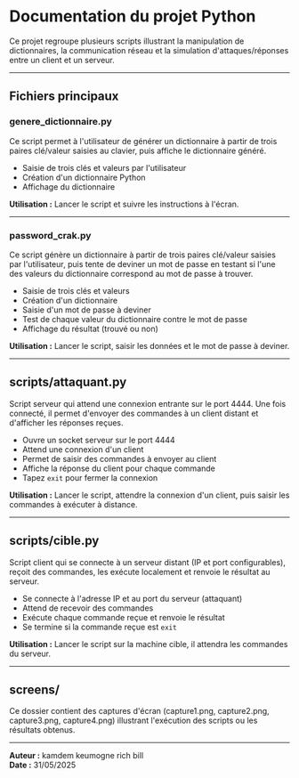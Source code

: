 # Documentation du projet Python

Ce projet regroupe plusieurs scripts illustrant la manipulation de dictionnaires, la communication réseau et la simulation d'attaques/réponses entre un client et un serveur.

---

## Fichiers principaux

### genere_dictionnaire.py
Ce script permet à l'utilisateur de générer un dictionnaire à partir de trois paires clé/valeur saisies au clavier, puis affiche le dictionnaire généré.

- Saisie de trois clés et valeurs par l'utilisateur
- Création d'un dictionnaire Python
- Affichage du dictionnaire

**Utilisation :**
Lancer le script et suivre les instructions à l'écran.

---

### password_crak.py
Ce script génère un dictionnaire à partir de trois paires clé/valeur saisies par l'utilisateur, puis tente de deviner un mot de passe en testant si l'une des valeurs du dictionnaire correspond au mot de passe à trouver.

- Saisie de trois clés et valeurs
- Création d'un dictionnaire
- Saisie d'un mot de passe à deviner
- Test de chaque valeur du dictionnaire contre le mot de passe
- Affichage du résultat (trouvé ou non)

**Utilisation :**
Lancer le script, saisir les données et le mot de passe à deviner.

---

## scripts/attaquant.py
Script serveur qui attend une connexion entrante sur le port 4444. Une fois connecté, il permet d'envoyer des commandes à un client distant et d'afficher les réponses reçues.

- Ouvre un socket serveur sur le port 4444
- Attend une connexion d'un client
- Permet de saisir des commandes à envoyer au client
- Affiche la réponse du client pour chaque commande
- Tapez `exit` pour fermer la connexion

**Utilisation :**
Lancer le script, attendre la connexion d'un client, puis saisir les commandes à exécuter à distance.

---

## scripts/cible.py
Script client qui se connecte à un serveur distant (IP et port configurables), reçoit des commandes, les exécute localement et renvoie le résultat au serveur.

- Se connecte à l'adresse IP et au port du serveur (attaquant)
- Attend de recevoir des commandes
- Exécute chaque commande reçue et renvoie le résultat
- Se termine si la commande reçue est `exit`

**Utilisation :**
Lancer le script sur la machine cible, il attendra les commandes du serveur.

---

## screens/
Ce dossier contient des captures d'écran (capture1.png, capture2.png, capture3.png, capture4.png) illustrant l'exécution des scripts ou les résultats obtenus.

---

**Auteur :** kamdem keumogne rich bill  
**Date :** 31/05/2025
